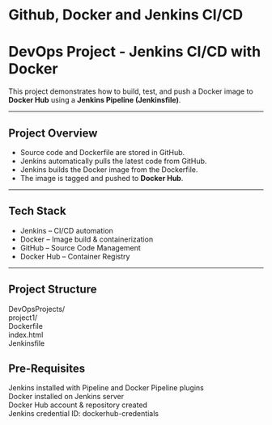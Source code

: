 # Github, Docker and Jenkins CI/CD
# DevOps Project - Jenkins CI/CD with Docker  

This project demonstrates how to build, test, and push a Docker image to **Docker Hub** using a **Jenkins Pipeline (Jenkinsfile)**.  

---

## Project Overview  
- Source code and Dockerfile are stored in GitHub.  
- Jenkins automatically pulls the latest code from GitHub.  
- Jenkins builds the Docker image from the Dockerfile.  
- The image is tagged and pushed to **Docker Hub**.  

---

## Tech Stack  
- Jenkins – CI/CD automation  
- Docker – Image build & containerization  
- GitHub – Source Code Management  
- Docker Hub – Container Registry  

---

## Project Structure  
DevOpsProjects/<br>
project1/<br>
   Dockerfile<br>
   index.html<br>
   Jenkinsfile<br>

## Pre-Requisites

Jenkins installed with Pipeline and Docker Pipeline plugins<br>
Docker installed on Jenkins server<br>
Docker Hub account & repository created<br>
Jenkins credential ID: dockerhub-credentials<br>
